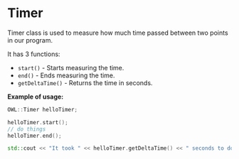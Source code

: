 # Timer
Timer class is used to measure how much time passed between two points in our program.

It has 3 functions:
- `start()` - Starts measuring the time.
- `end()` - Ends measuring the time.
- `getDeltaTime()` - Returns the time in seconds.

__Example of usage:__
```cpp
OWL::Timer helloTimer;

helloTimer.start();
// do things
helloTimer.end();

std::cout << "It took " << helloTimer.getDeltaTime() << " seconds to do things.\n";
```